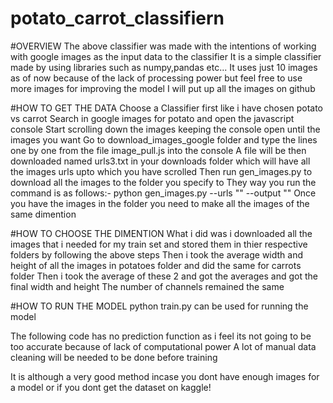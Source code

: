 # potato_carrot_classifiern

#OVERVIEW
The above classifier was made with the intentions of working with google images as the input data to the classifier
It is a simple classifier made by using libraries such as numpy,pandas etc...
It uses just 10 images as of now because of the lack of processing power but feel free to use more images for improving the model
I will put up all the images on github

#HOW TO GET THE DATA
Choose a Classifier first like i have chosen potato vs carrot
Search in google images for potato and open the javascript console
Start scrolling down the images keeping the console open until the images you want
Go to download_images_google folder and type the lines one by one from the file image_pull.js into the console 
A file will be then downloaded named urls3.txt in your downloads folder which will have all the images urls upto which you have scrolled
Then run gen_images.py to download all the images to the folder you specify to
They way you run the command is as follows:-
python gen_images.py --urls "<url>" --output "<output>"
Once you have the images in the folder you need to make all the images of the same dimention
  
#HOW TO CHOOSE THE DIMENTION
What i did was i downloaded all the images that i needed for my train set and stored them in thier respective folders by following the above steps
Then i took the average width and height of all the images in potatoes folder and did the same for carrots folder
Then i took the average of these 2 and got the averages and got the final width and height
The number of channels remained the same

#HOW TO RUN THE MODEL
python train.py can be used for running the model

The following code has no prediction function as i feel its not going to be too accurate because of lack of computational power
A lot of manual data cleaning will be needed to be done before training

It is although a very good method incase you dont have enough images for a model or if you dont get the dataset on kaggle!
